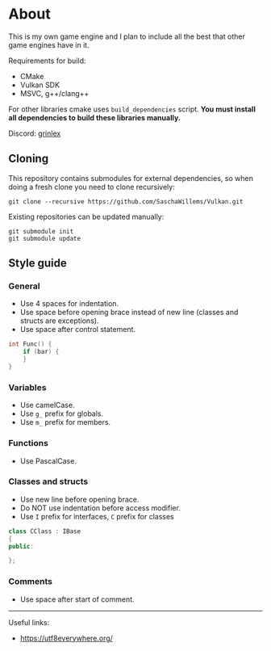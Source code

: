 # About
This is my own game engine and I plan to include all the best that other game engines have in it.

Requirements for build:
* CMake
* Vulkan SDK
* MSVC, g++/clang++

For other libraries cmake uses `build_dependencies` script. **You must install all dependencies to build these libraries manually.**

Discord: [grinlex](https://discord.gg/WX9HSAmPDF)

## Cloning
This repository contains submodules for external dependencies, so when doing a fresh clone you need to clone recursively:

```
git clone --recursive https://github.com/SaschaWillems/Vulkan.git
```

Existing repositories can be updated manually:

```
git submodule init
git submodule update
```


## Style guide

### General
- Use 4 spaces for indentation.
- Use space before opening brace instead of new line (classes and structs are exceptions).
- Use space after control statement.
```cpp
int Func() {
    if (bar) {
    }
}
```

### Variables
- Use camelCase.
- Use `g_` prefix for globals.
- Use `m_` prefix for members.

### Functions
- Use PascalCase.

### Classes and structs
- Use new line before opening brace.
- Do NOT use indentation before access modifier.
- Use `I` prefix for interfaces, `C` prefix for classes
```cpp
class CClass : IBase
{
public:

};
```

### Comments
- Use space after start of comment.
---
Useful links:
- https://utf8everywhere.org/
